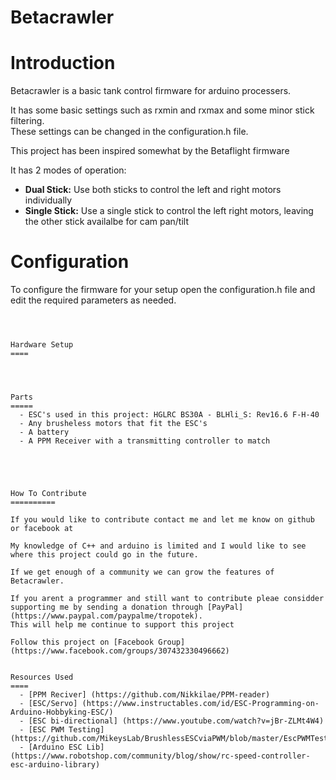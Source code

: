 Betacrawler
====


Introduction
====

Betacrawler is a basic tank control firmware for arduino processers.

It has some basic settings such as rxmin and rxmax and some minor stick filtering.   
These settings can be changed in the configuration.h file.

This project has been inspired somewhat by the Betaflight firmware

It has 2 modes of operation:
  - __Dual Stick:__ Use both sticks to control the left and right motors individually
  - __Single Stick:__ Use a single stick to control the left right
            motors, leaving the other stick availalbe for cam pan/tilt


Configuration
====

To configure the firmware for your setup open the configuration.h file and edit
the required parameters as needed.

```



Hardware Setup
====




Parts
=====
  - ESC's used in this project: HGLRC BS30A - BLHli_S: Rev16.6 F-H-40
  - Any brusheless motors that fit the ESC's
  - A battery 
  - A PPM Receiver with a transmitting controller to match





How To Contribute
==========

If you would like to contribute contact me and let me know on github or facebook at 

My knowledge of C++ and arduino is limited and I would like to see where this project could go in the future.

If we get enough of a community we can grow the features of Betacrawler.

If you arent a programmer and still want to contribute pleae considder supporting me by sending a donation through [PayPal] (https://www.paypal.com/paypalme/tropotek).
This will help me continue to support this project

Follow this project on [Facebook Group] (https://www.facebook.com/groups/307432330496662)


Resources Used
====
  - [PPM Reciver] (https://github.com/Nikkilae/PPM-reader)
  - [ESC/Servo] (https://www.instructables.com/id/ESC-Programming-on-Arduino-Hobbyking-ESC/)
  - [ESC bi-directional] (https://www.youtube.com/watch?v=jBr-ZLMt4W4)
  - [ESC PWM Testing] (https://github.com/MikeysLab/BrushlessESCviaPWM/blob/master/EscPWMTesting/EscPWMTesting.ino)
  - [Arduino ESC Lib] (https://www.robotshop.com/community/blog/show/rc-speed-controller-esc-arduino-library)



